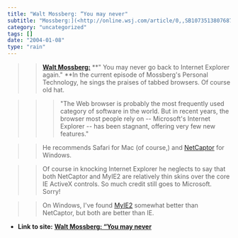 ```yaml
---
title: "Walt Mossberg: “You may never"
subtitle: "Mossberg:](<http://online.wsj.com/article/0,,SB107351380768717600,00.html?mod=technology%5Ffeatured%..."
category: "uncategorized"
tags: []
date: "2004-01-08"
type: "rain"
---
```

>>

>> **[Walt
Mossberg:](<http://online.wsj.com/article/0,,SB107351380768717600,00.html?mod=technology%5Ffeatured%5Fstories%5Fhs>)**
**" You may never go back to Internet Explorer again." **In the current
episode of Mossberg's Personal Technology, he sings the praises of tabbed
browsers. Of course old hat.

>>

>>  
>
>>

>>>  
>
>>>

>>> "The Web browser is probably the most frequently used category of software
in the world. But in recent years, the browser most people rely on --
Microsoft's Internet Explorer -- has been stagnant, offering very few new
features."

>>

>>  
>
>>

>> He recommends Safari for Mac (of course,) and
[NetCaptor](<http://www.netcaptor.com/>) for Windows.

>>

>>  
>
>>

>> Of course in knocking Internet Explorer he neglects to say that both
NetCaptor and MyIE2 are relatively thin skins over the core IE ActiveX
controls. So much credit still goes to Microsoft. Sorry!

>>

>>  
>
>>

>> On Windows, I've found [MyIE2](<http://www.myie2.com>) somewhat better than
NetCaptor, but both are better than IE.


* **Link to site:** **[Walt Mossberg: “You may never](None)**